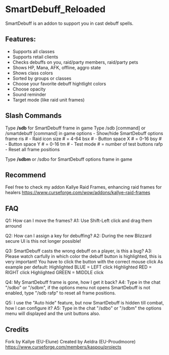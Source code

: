 # SmartDebuff_Reloaded

SmartDebuff is an addon to support you in cast debuff spells.

## Features:
- Supports all classes
- Supports retail clients
- Checks debuffs on you, raid/party members, raid/party pets
- Shows HP, Mana, AFK, offline, aggro state
- Shows class colors
- Sorted by groups or classes
- Choose your favorite debuff hightlight colors
- Choose opacity
- Sound reminder
- Target mode (like raid unit frames)

## Slash Commands
Type **/sdb** for SmartDebuff frame in game
Type /sdb [command] or /smartdebuff [command] in game
options - Show/hide SmartDebuff options frame
ris # - Raid icon size # = 4-64
bsx # - Button space X # = 0-16
bsy # - Button space Y # = 0-16
tm #  - Test mode # = number of test buttons
rafp  - Reset all frame positions

Type **/sdbm** or /sdbo for SmartDebuff options frame in game

## Recommend
Feel free to check my addon Kallye Raid Frames, enhancing raid frames for healers
https://www.curseforge.com/wow/addons/kallye-raid-frames


## FAQ
Q1: How can I move the frames?
A1: Use Shift-Left click and drag them arround

Q2: How can I assign a key for debuffing?
A2: During the new Blizzard secure UI is this not longer possible!

Q3: SmartDebuff casts the wrong debuff on a player, is this a bug?
A3: Please watch carfully in which color the debuff button is highlighted, this is very important! You have to click the button with the correct mouse click
As example per default:
Highlighted BLUE  = LEFT click
Highlighted RED   = RIGHT click
Highlighted GREEN = MIDDLE click

Q4: My SmartDebuff frame is gone, how I get it back?
A4: Type in the chat "/sdbo" or "/sdbm", if the options menu not opens SmartDebuff is not enabled, type "/sdb rafp" to reset all frame positions.

Q5: I use the "Auto hide" feature, but now SmartDebuff is hidden till combat, how I can configure it?
A5: Type in the chat "/sdbo" or "/sdbm" the options menu will displayed and the unit buttons also.

## Credits
Fork by Kallye (EU-Elune)
Created by Aeldra (EU-Proudmoore) 
https://www.curseforge.com/members/kaspou/projects